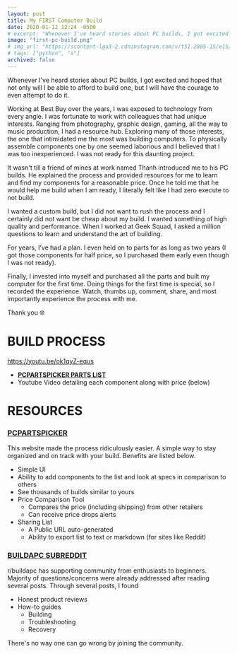 ```yaml
---
layout: post
title: My FIRST Computer Build
date: 2020-01-12 12:24 -0500
# excerpt: "Whenever I've heard stories about PC builds, I got excited and hoped that not only will I be able to afford to build one, but I will have the courage to even attempt to do it."
image: "first-pc-build.png"
# img_url: "https://scontent-lga3-2.cdninstagram.com/v/t51.2885-15/e15/p150x150/79946531_731073767415957_5702129174968510943_n.jpg?_nc_ht=scontent-lga3-2.cdninstagram.com&_nc_cat=109&_nc_ohc=UPcV73g7SlgAX9-iZnm&_nc_tp=19&oh=63d65032927ed4305aaa4634e4dcb289&oe=5F7DCD68"
# tags: ["python", "s"]
archived: false 
---
```


Whenever I've heard stories about PC builds, I got excited and hoped that not only will I be able to afford to build one, but I will have the courage to even attempt to do it. 

Working at Best Buy over the years, I was exposed to technology from every angle. I was fortunate to work with colleagues that had unique interests. Ranging from photography, graphic design, gaming, all the way to music production, I had a resource hub. Exploring many of those interests, the one that intimidated me the most was building computers. To physically assemble components one by one seemed laborious and I believed that I was too inexperienced. I was not ready for this daunting project.

It wasn't till a friend of mines at work named Thanh introduced me to his PC builds. He explained the process and provided resources for me to learn and find my components for a reasonable price. Once he told me that he would help me build when I am ready, I literally felt like I had zero execute to not build.

I wanted a custom build, but I did not want to rush the process and I certainly did not want be cheap about my build. I wanted something of high quality and performance. When I worked at Geek Squad, I asked a million questions to learn and understand the art of building. 

For years, I’ve had a plan. I even held on to parts for as long as two years (I got those components for half price, so I purchased them early even though I was not ready).

Finally, I invested into myself and purchased all the parts and built my computer for the first time. Doing things for the first time is special, so I recorded the experience. Watch, thumbs up, comment, share, and most importantly experience the process with me. 

Thank you 🌐

# BUILD PROCESS

https://youtu.be/ok1qyZ-equs
 
- [**PCPARTSPICKER PARTS LIST**](https://pcpartpicker.com/user/codeherk/saved/TfMnLk)
- Youtube Video detailing each component along with price (below)
<!-- <div>
<iframe width="100%" height="auto" src="https://www.youtube.com/embed/ok1qyZ-equs" frameborder="0" allowfullscreen></iframe>
</div> -->

# RESOURCES
### [PCPARTSPICKER](https://www.pcpartpicker.com/)
This website made the process ridiculously easier. A simple way to stay organized and on track with your build. Benefits are listed below.

- Simple UI
- Ability to add components to the list and look at specs in comparison to others
- See thousands of builds similar to yours
- Price Comparison Tool
    - Compares the price (including shipping) from other retailers
    - Can receive price drops alerts
- Sharing List
    - A Public URL auto-generated
    - Ability to export list to text or markdown (for sites like Reddit)

### [BUILDAPC SUBREDDIT](https://www.reddit.com/r/buildapc/)
r/buildapc has supporting community from enthusiasts to beginners. Majority of questions/concerns were already addressed after reading several posts. Through several posts, I found 
- Honest product reviews 
- How-to guides
    - Building
    - Troubleshooting
    - Recovery

There's no way one can go wrong by joining the community.
